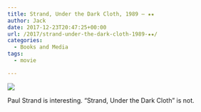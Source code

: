 ```yaml
---
title: Strand, Under the Dark Cloth, 1989 – ★★
author: Jack
date: 2017-12-23T20:47:25+00:00
url: /2017/strand-under-the-dark-cloth-1989-★★/
categories:
  - Books and Media
tags:
  - movie

---
```

![][1]

Paul Strand is interesting. &#8220;Strand, Under the Dark Cloth&#8221; is not.

 [1]: https://a.ltrbxd.com/resized/film-poster/1/1/3/4/2/4/113424-strand-under-the-dark-cloth-0-150-0-225-crop.jpg?k=0219903262